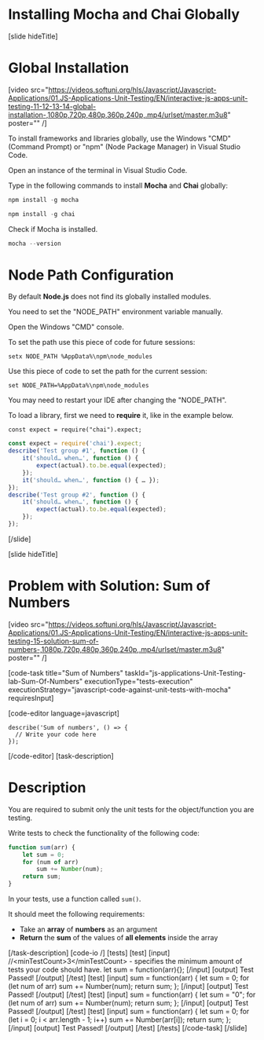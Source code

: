 # Installing Mocha and Chai Globally

[slide hideTitle]

# Global Installation

[video src="https://videos.softuni.org/hls/Javascript/Javascript-Applications/01.JS-Applications-Unit-Testing/EN/interactive-js-apps-unit-testing-11-12-13-14-global-installation-,1080p,720p,480p,360p,240p,.mp4/urlset/master.m3u8" poster="" /]

To install frameworks and libraries globally, use the Windows "CMD" (Command Prompt) or "npm" (Node Package Manager) in Visual Studio Code.

Open an instance of the terminal in Visual Studio Code.

Type in the following commands to install **Mocha** and **Chai** globally:

```js
npm install -g mocha
```

```js
npm install -g chai
```

Check if Mocha is installed.

```js
mocha --version
```

# Node Path Configuration

By default **Node.js** does not find its globally installed modules.

You need to set the "NODE_PATH" environment variable manually.

Open the Windows "CMD" console.

To set the path use this piece of code for future sessions:

`setx NODE_PATH %AppData%\npm\node_modules`

Use this piece of code to set the path for the current session:

`set NODE_PATH=%AppData%\npm\node_modules`

You may need to restart your IDE after changing the "NODE_PATH".

To load a library, first we need to **require** it, like in the example below.

`const expect = require("chai").expect;`

```js
const expect = require('chai').expect;
describe('Test group #1', function () {
    it('should… when…', function () {
        expect(actual).to.be.equal(expected);
    });
    it('should… when…', function () { … });
});
describe('Test group #2', function () {
    it('should… when…', function () {
        expect(actual).to.be.equal(expected);
    });
});
```

[/slide]

[slide hideTitle]
# Problem with Solution: Sum of Numbers

[video src="https://videos.softuni.org/hls/Javascript/Javascript-Applications/01.JS-Applications-Unit-Testing/EN/interactive-js-apps-unit-testing-15-solution-sum-of-numbers-,1080p,720p,480p,360p,240p,.mp4/urlset/master.m3u8" poster="" /]

[code-task title="Sum of Numbers" taskId="js-applications-Unit-Testing-lab-Sum-Of-Numbers" executionType="tests-execution" executionStrategy="javascript-code-against-unit-tests-with-mocha" requiresInput]

[code-editor language=javascript]

```
describe('Sum of numbers', () => {
  // Write your code here
});
```
[/code-editor]
[task-description]
# Description
You are required to submit only the unit tests for the object/function you are testing.  

Write tests to check the functionality of the following code:

```js
function sum(arr) {
    let sum = 0;
    for (num of arr)
        sum += Number(num);
    return sum;
}
```

In your tests, use a function called `sum()`. 

It should meet the following requirements:
- Take an **array** of **numbers** as an argument
- **Return** the **sum** of the values of **all elements** inside the array

[/task-description]
[code-io /]
[tests]
[test]
[input]
//\<minTestCount\>3\</minTestCount\> - specifies the minimum amount of tests your code should have.
let sum = function(arr)\{\};
[/input]
[output]
Test Passed!
[/output]
[/test]
[test]
[input]
sum = function(arr) \{
    let sum = 0;
    for (let num of arr)
        sum += Number(num);
    return sum;
\};
[/input]
[output]
Test Passed!
[/output]
[/test]
[test]
[input]
sum = function(arr) \{
    let sum = "0";
    for (let num of arr)
        sum += Number(num);
    return sum;
\};
[/input]
[output]
Test Passed!
[/output]
[/test]
[test]
[input]
sum = function(arr) \{
    let sum = 0;
    for (let i = 0; i \< arr.length - 1; i++)
        sum += Number(arr\[i\]);
    return sum;
\};
[/input]
[output]
Test Passed!
[/output]
[/test]
[/tests]
[/code-task]
[/slide]


